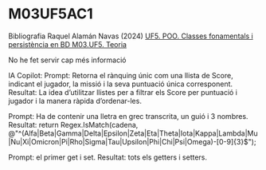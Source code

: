 # M03UF5AC1

Bibliografia
Raquel Alamán Navas (2024) [UF5. POO. Classes fonamentals i persistència en BD M03.UF5. Teoria](https://docs.google.com/document/d/1JJhB0bqxqns69wKZyF-s8eacxkzv55gO-ez6QvXEvhw/edit)

No he fet servir cap més informació

IA
Copilot:
Prompt: Retorna el rànquing únic com una llista de Score, indicant el jugador, la missió i la seva puntuació única corresponent.
Resultat: La idea d’utilitzar llistes per a filtrar els Score per puntuació i jugador i la manera ràpida d’ordenar-les.

Prompt: Ha de contenir una lletra en grec transcrita, un guió i 3 nombres.
Resultat: return Regex.IsMatch(cadena, @"^(Alfa|Beta|Gamma|Delta|Epsilon|Zeta|Eta|Theta|Iota|Kappa|Lambda|Mu|Nu|Xi|Omicron|Pi|Rho|Sigma|Tau|Upsilon|Phi|Chi|Psi|Omega)-[0-9]{3}$");

Prompt: el primer get i set.
Resultat: tots els getters i setters.
